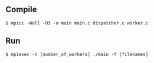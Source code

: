 ## Compile

```$ mpicc -Wall -O3 -o main main.c dispatcher.c worker.c```

## Run

```$ mpiexec -n [number_of_workers] ./main -f [filenames]```